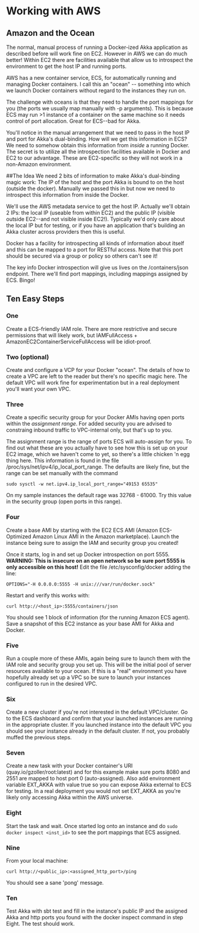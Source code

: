 # Working with AWS

## Amazon and the Ocean
The normal, manual process of running a Docker-ized Akka application as described before will work fine on EC2.  However in AWS we can do much better!  Within EC2 there are facilities available that allow us to introspect the environment to get the host IP and running ports.

AWS has a new container service, ECS, for automatically running and managing Docker containers.  I call this an "ocean" -- something into which we launch Docker containers without regard to the instances they run on.

The challenge with oceans is that they need to handle the port mappings for you (the ports we usually map manually with -p arguments).  This is because ECS may run &gt;1 instance of a container on the same machine so it needs control of port allocation.  Great for ECS--bad for Akka.

You'll notice in the manual arrangement that we need to pass in the host IP and port for Akka's dual-binding.  How will we get this information in ECS?  We need to somehow obtain this information from *inside* a running Docker.  The secret is to utilize all the introspection facilities available in Docker and EC2 to our advantage.  These are EC2-specific so they will not work in a non-Amazon environment.

##The Idea
We need 2 bits of information to make Akka's dual-binding magic work:  The IP of the host and the port Akka is bound to on the host (outside the docker).  Manually we passed this in but now we need to introspect this information from inside the Docker.

We'll use the AWS metadata service to get the host IP.  Actually we'll obtain 2 IPs: the local IP (useable from within EC2) and the public IP (visible outside EC2--and not visible inside EC2!).  Typically we'd only care about the local IP but for testing, or if you have an application that's building an Akka cluster across providers then this is useful.

Docker has a facility for introspecting all kinds of information about itself and this can be mapped to a port for RESTful access.  Note that this port should be secured via a group or policy so others can't see it!

The key info Docker introspection will give us lives on the /containers/json endpoint.  There we'll find port mappings, including mappings assigned by ECS.  Bingo!

## Ten Easy Steps

### One
Create a ECS-friendly IAM role.  There are more restrictive and secure permissions that will likely work, but IAMFullAccess  + AmazonEC2ContainerServiceFullAccess will be idiot-proof.

### Two (optional)
Create and configure a VCP for your Docker "ocean".  The details of how to create a VPC are left to the reader but there's no specific magic here.  The default VPC will work fine for experimentation but in a real deployment you'll want your own VPC.

### Three
Create a specific security group for your Docker AMIs having open ports within the *assignment range*.  For added security you are advised to constraing inbound traffic to VPC-internal only, but that's up to you.

The assignment range is the range of ports ECS will auto-assign for you.  To find out what these are you actually have to see how this is set up on your EC2 image, which we haven't come to yet, so there's a little chicken 'n egg thing here.  This information is found in the file /proc/sys/net/ipv4/ip_local_port_range.  The defaults are likely fine, but the range can be set manually with the command 

`sudo sysctl -w net.ipv4.ip_local_port_range="49153 65535"`

On my sample instances the default rage was 32768 - 61000.   Try this value in the security group (open ports in this range).
         
### Four
Create a base AMI by starting with the EC2 ECS AMI (Amazon ECS-Optimized Amazon Linux AMI in the Amazon marketplace).  Launch the instance being sure to assign the IAM and security group you created!

Once it starts, log in and set up Docker introspection on port 5555.  **WARNING: This is insecure on an open network so be sure port 5555 is only accessible on this host!**  Edit the file /etc/sysconfig/docker adding the line:

```OPTIONS="-H 0.0.0.0:5555 -H unix:///var/run/docker.sock"```

Restart and verify this works with:

```curl http://<host_ip>:5555/containers/json```

You should see 1 block of information (for the running Amazon ECS agent).  Save a snapshot of this EC2 instance as your base AMI for Akka and Docker.

### Five
Run a couple more of these AMIs, again being sure to launch them with the IAM role and security group you set up.  This will be the initial pool of server resources available to your ocean.  If this is a "real" environment you have hopefully already set up a VPC so be sure to launch your instances configured to run in the desired VPC.

### Six
Create a new cluster if you're not interested in the default VPC/cluster.  Go to the ECS dashboard and confirm that your launched instances are running in the appropriate cluster.  If you launched instance into the default VPC you should see your instance already in the default cluster.  If not, you probably muffed the previous steps.

### Seven
Create a new task with your Docker container's URI (quay.io/gzoller/root:latest) and for this example make sure ports 8080 and 2551 are mapped to host port 0 (auto-assigned).  Also add environment variable EXT_AKKA with value true so you can expose Akka external to ECS for testing.  In a real deployment you would not set  EXT_AKKA as you're likely only accessing Akka within the AWS universe.

### Eight
Start the task and wait.  Once started log onto an instance and do `sudo docker inspect <inst_id>` to see the port mappings that ECS assigned.

### Nine
From your local machine:

    curl http://<public_ip>:<assigned_http_port>/ping

You should see a sane 'pong' message.

### Ten
Test Akka with sbt test and fill in the instance's public IP and the assigned Akka and http ports you found with the docker inspect command in step Eight.  The test should work.

